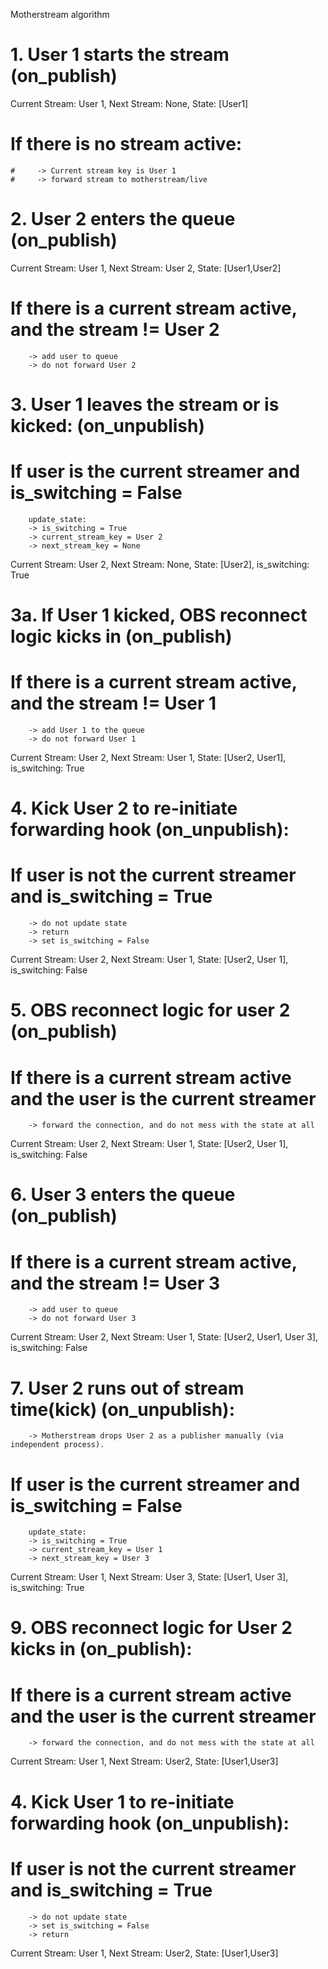
Motherstream algorithm


# 1. User 1 starts the stream (on_publish)                 
Current Stream: User 1, Next Stream: None, State: [User1] 
#     If there is no stream active:
    #     -> Current stream key is User 1
    #     -> forward stream to motherstream/live
# 2. User 2 enters the queue (on_publish)                  
Current Stream: User 1, Next Stream: User 2, State: [User1,User2]
#    If there is a current stream active, and the stream != User 2
        -> add user to queue
        -> do not forward User 2
# 3. User 1 leaves the stream or is kicked: (on_unpublish)
#    If user is the current streamer and is_switching = False
        update_state:
        -> is_switching = True
        -> current_stream_key = User 2
        -> next_stream_key = None                        
Current Stream: User 2, Next Stream: None, State: [User2], is_switching: True
# 3a. If User 1 kicked, OBS reconnect logic kicks in (on_publish)
#    If there is a current stream active, and the stream != User 1
        -> add User 1 to the queue
        -> do not forward User 1
Current Stream: User 2, Next Stream: User 1, State: [User2, User1], is_switching: True
# 4. Kick User 2 to re-initiate forwarding hook (on_unpublish):
#     If user is not the current streamer and is_switching = True
        -> do not update state
        -> return
        -> set is_switching = False
Current Stream: User 2, Next Stream: User 1, State: [User2, User 1], is_switching: False
# 5. OBS reconnect logic for user 2 (on_publish)
#   If there is a current stream active and the user is the current streamer 
        -> forward the connection, and do not mess with the state at all
Current Stream: User 2, Next Stream: User 1, State: [User2, User 1], is_switching: False
# 6. User 3 enters the queue (on_publish)        
#   If there is a current stream active, and the stream != User 3
        -> add user to queue
        -> do not forward User 3       
Current Stream: User 2, Next Stream: User 1, State: [User2, User1, User 3], is_switching: False
# 7. User 2 runs out of stream time(kick) (on_unpublish):
        -> Motherstream drops User 2 as a publisher manually (via independent process).
#   If user is the current streamer and is_switching = False
        update_state:
        -> is_switching = True
        -> current_stream_key = User 1
        -> next_stream_key = User 3         
Current Stream: User 1,  Next Stream: User 3, State: [User1, User 3], is_switching: True
# 9. OBS reconnect logic for User 2 kicks in (on_publish):
#   If there is a current stream active and the user is the current streamer 
        -> forward the connection, and do not mess with the state at all
Current Stream: User 1, Next Stream: User2, State: [User1,User3]
# 4. Kick User 1 to re-initiate forwarding hook (on_unpublish):
#     If user is not the current streamer and is_switching = True
        -> do not update state
        -> set is_switching = False
        -> return
Current Stream: User 1, Next Stream: User2, State: [User1,User3]
    